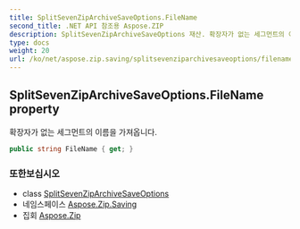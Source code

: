 ```yaml
---
title: SplitSevenZipArchiveSaveOptions.FileName
second_title: .NET API 참조용 Aspose.ZIP
description: SplitSevenZipArchiveSaveOptions 재산. 확장자가 없는 세그먼트의 이름을 가져옵니다.
type: docs
weight: 20
url: /ko/net/aspose.zip.saving/splitsevenziparchivesaveoptions/filename/
---
```

## SplitSevenZipArchiveSaveOptions.FileName property

확장자가 없는 세그먼트의 이름을 가져옵니다.

```csharp
public string FileName { get; }
```

### 또한보십시오

* class [SplitSevenZipArchiveSaveOptions](../)
* 네임스페이스 [Aspose.Zip.Saving](../../splitsevenziparchivesaveoptions/)
* 집회 [Aspose.Zip](../../../)


